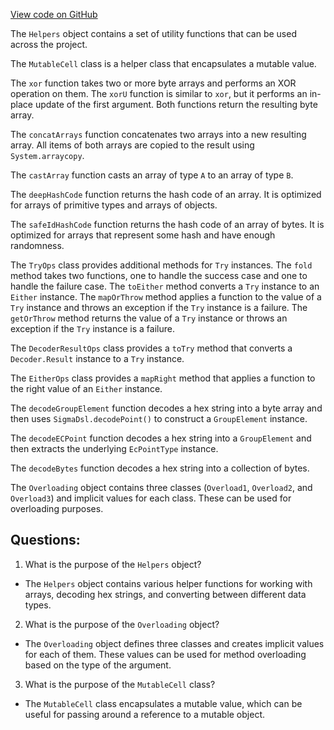 [View code on GitHub](sigmastate-interpreterhttps://github.com/ScorexFoundation/sigmastate-interpreter/interpreter/shared/src/main/scala/sigmastate/utils/Helpers.scala)

The `Helpers` object contains a set of utility functions that can be used across the project. 

The `MutableCell` class is a helper class that encapsulates a mutable value. 

The `xor` function takes two or more byte arrays and performs an XOR operation on them. The `xorU` function is similar to `xor`, but it performs an in-place update of the first argument. Both functions return the resulting byte array. 

The `concatArrays` function concatenates two arrays into a new resulting array. All items of both arrays are copied to the result using `System.arraycopy`. 

The `castArray` function casts an array of type `A` to an array of type `B`. 

The `deepHashCode` function returns the hash code of an array. It is optimized for arrays of primitive types and arrays of objects. 

The `safeIdHashCode` function returns the hash code of an array of bytes. It is optimized for arrays that represent some hash and have enough randomness. 

The `TryOps` class provides additional methods for `Try` instances. The `fold` method takes two functions, one to handle the success case and one to handle the failure case. The `toEither` method converts a `Try` instance to an `Either` instance. The `mapOrThrow` method applies a function to the value of a `Try` instance and throws an exception if the `Try` instance is a failure. The `getOrThrow` method returns the value of a `Try` instance or throws an exception if the `Try` instance is a failure. 

The `DecoderResultOps` class provides a `toTry` method that converts a `Decoder.Result` instance to a `Try` instance. 

The `EitherOps` class provides a `mapRight` method that applies a function to the right value of an `Either` instance. 

The `decodeGroupElement` function decodes a hex string into a byte array and then uses `SigmaDsl.decodePoint()` to construct a `GroupElement` instance. 

The `decodeECPoint` function decodes a hex string into a `GroupElement` and then extracts the underlying `EcPointType` instance. 

The `decodeBytes` function decodes a hex string into a collection of bytes. 

The `Overloading` object contains three classes (`Overload1`, `Overload2`, and `Overload3`) and implicit values for each class. These can be used for overloading purposes.
## Questions: 
 1. What is the purpose of the `Helpers` object?
- The `Helpers` object contains various helper functions for working with arrays, decoding hex strings, and converting between different data types.

2. What is the purpose of the `Overloading` object?
- The `Overloading` object defines three classes and creates implicit values for each of them. These values can be used for method overloading based on the type of the argument.

3. What is the purpose of the `MutableCell` class?
- The `MutableCell` class encapsulates a mutable value, which can be useful for passing around a reference to a mutable object.